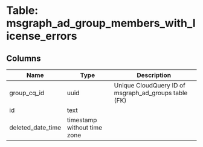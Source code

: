 
# Table: msgraph_ad_group_members_with_license_errors

## Columns
| Name        | Type           | Description  |
| ------------- | ------------- | -----  |
|group_cq_id|uuid|Unique CloudQuery ID of msgraph_ad_groups table (FK)|
|id|text||
|deleted_date_time|timestamp without time zone||
